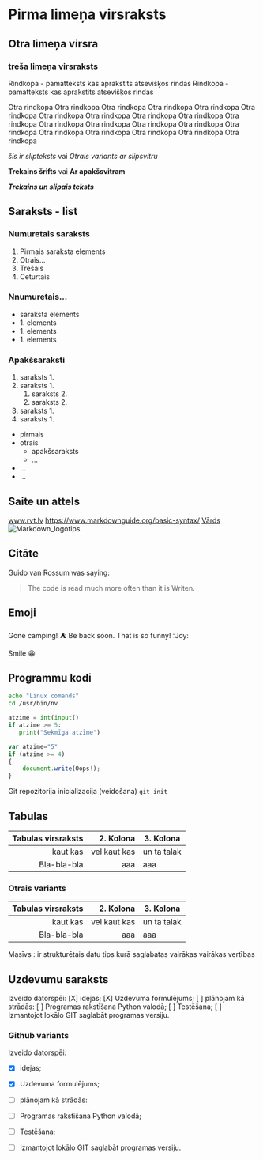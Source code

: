# Pirma limeņa virsraksts
## Otra limeņa virsra
### treša limeņa virsraksts

Rindkopa - pamatteksts kas aprakstits atsevišķos
rindas Rindkopa - pamatteksts kas aprakstits atsevišķos rindas

Otra rindkopa Otra rindkopa Otra rindkopa Otra rindkopa Otra rindkopa Otra rindkopa Otra rindkopa Otra rindkopa Otra rindkopa Otra rindkopa Otra rindkopa Otra rindkopa Otra rindkopa Otra rindkopa Otra rindkopa Otra rindkopa Otra rindkopa Otra rindkopa Otra rindkopa Otra rindkopa Otra rindkopa 

*šis ir slipteksts* vai _Otrais variants ar slipsvitru_

**Trekains šrifts** vai __Ar apakšsvitram__

***Trekains un slipais teksts***

## Saraksts - list

### Numuretais saraksts

1.  Pirmais saraksta elements
2.  Otrais...
3.  Trešais
4.  Ceturtais

### Nnumuretais...

- saraksta elements
- 1\. elements
- 1\. elements
- 1\. elements

### Apakšsaraksti
1. saraksts 1.
2. saraksts 1.
   1. saraksts 2.
   2. saraksts 2.
4. saraksts 1.
5. saraksts 1.

- pirmais
- otrais
  - apakšsaraksts
  - ...
- ...
- ...

## Saite un attels

www.rvt.lv
https://www.markdownguide.org/basic-syntax/
[Vārds](Https://www.markdownguide.org)
![Markdown_logotips](https://cdn.iconscout.com/icon/free/png-512/free-markdown-logo-icon-download-in-svg-png-gif-file-formats--technology-social-media-company-vol-4-pack-logos-icons-3146939.png?f=webp&w=256)

## Citāte

Guido van Rossum was saying:
> The code is read much more often than it is Writen.
## Emoji
Gone camping! :tent: Be back soon.
That is so funny! :Joy:

Smile 😀

## Programmu kodi

```sh
echo "Linux comands"
cd /usr/bin/nv
```

```python
atzime = int(input()
if atzime >= 5:
   print("Sekmīga atzīme")
```

```javascript
var atzime="5"
if (atzime >= 4)
{
    document.write(Oops!);
}
```

Git repozitorija inicializacija (veidošana) `git init`

## Tabulas

Tabulas virsraksts | 2. Kolona      | 3. Kolona
-----------------:|-----------------:|---------- |
kaut kas          | vel kaut kas     | un ta talak |
Bla-bla-bla       | aaa              | aaa |

### Otrais variants

|Tabulas virsraksts | 2. Kolona       | 3. Kolona   | 
|-----------------:|-----------------:|----------   |
|kaut kas          | vel kaut kas     | un ta talak |
|Bla-bla-bla       | aaa              | aaa         |

Masīvs
: ir strukturētais datu tips kurā saglabatas vairākas vairākas vertības

## Uzdevumu saraksts

Izveido datorspēi:
[X] idejas;
[X] Uzdevuma formulējums;
[ ] plānojam kā strādās:
[ ] Programas rakstīšana Python valodā;
[ ] Testēšana;
[ ] Izmantojot lokālo GIT saglabāt programas versiju.

### Github variants

Izveido datorspēi:
- [X] idejas;
- [X] Uzdevuma formulējums;
- [ ] plānojam kā strādās:
- [ ] Programas rakstīšana Python valodā;
- [ ] Testēšana;
- [ ] Izmantojot lokālo GIT saglabāt programas versiju.









